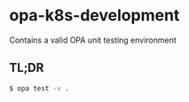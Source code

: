 # opa-k8s-development
Contains a valid OPA unit testing environment

## TL;DR

```bash
$ opa test -v .
```
